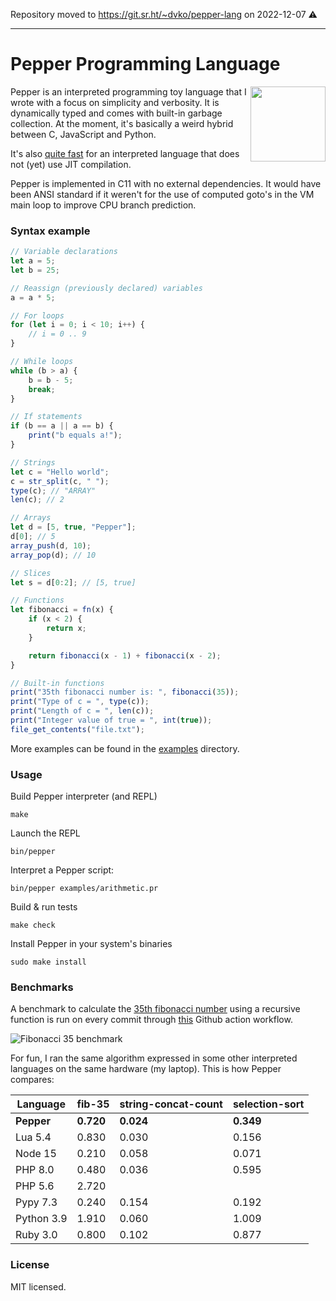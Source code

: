 Repository moved to https://git.sr.ht/~dvko/pepper-lang on 2022-12-07 :warning:

---

# Pepper Programming Language

<img src="https://raw.githubusercontent.com/dannyvankooten/pepper-lang/master/misc/logo.png" width="120" height="120" align="right" />

Pepper is an interpreted programming toy language that I wrote with a focus on simplicity and verbosity. It is dynamically typed and comes with built-in garbage collection. At the moment, it's basically a weird hybrid between C, JavaScript and Python.

It's also [quite fast](#Benchmarks) for an interpreted language that does not (yet) use JIT compilation.

Pepper is implemented in C11 with no external dependencies. It would have been ANSI standard if it weren't for the use of computed goto's in the VM main loop to improve CPU branch prediction.

### Syntax example 

```js
// Variable declarations
let a = 5;
let b = 25;

// Reassign (previously declared) variables
a = a * 5;

// For loops
for (let i = 0; i < 10; i++) {
    // i = 0 .. 9
}

// While loops
while (b > a) {
    b = b - 5;
    break;
}

// If statements
if (b == a || a == b) {
    print("b equals a!");
}

// Strings
let c = "Hello world";
c = str_split(c, " "); 
type(c); // "ARRAY"
len(c); // 2 

// Arrays
let d = [5, true, "Pepper"];
d[0]; // 5
array_push(d, 10);
array_pop(d); // 10

// Slices
let s = d[0:2]; // [5, true]

// Functions
let fibonacci = fn(x) {
    if (x < 2) {
        return x;
    }

    return fibonacci(x - 1) + fibonacci(x - 2);
}

// Built-in functions
print("35th fibonacci number is: ", fibonacci(35));
print("Type of c = ", type(c));
print("Length of c = ", len(c));
print("Integer value of true = ", int(true));
file_get_contents("file.txt"); 
```

More examples can be found in the [examples](https://github.com/dannyvankooten/pepper-lang/tree/master/examples) directory.

### Usage

Build Pepper interpreter (and REPL)
```
make 
```

Launch the REPL
```
bin/pepper
```

Interpret a Pepper script: 
```
bin/pepper examples/arithmetic.pr
```

Build & run tests
```
make check
```

Install Pepper in your system's binaries
```
sudo make install
```

### Benchmarks

A benchmark to calculate the [35th fibonacci number](https://github.com/dannyvankooten/pepper-lang/blob/master/examples/fib35-recursive.pr) using a recursive function is run on every commit through [this](https://github.com/dannyvankooten/pepper-lang/actions/workflows/c.yml) Github action workflow.

![Fibonacci 35 benchmark](https://raw.githubusercontent.com/dannyvankooten/pepper-lang/master/misc/benchmarks/chart.jpg)

For fun, I ran the same algorithm expressed in some other interpreted languages on the same hardware (my laptop). This is how Pepper compares:

| Language   	| fib-35    	| string-concat-count 	| selection-sort 	|
|------------	|-----------	|---------------------	|----------------	|
| **Pepper** 	| **0.720** 	| **0.024**           	| **0.349**      	|
| Lua 5.4    	| 0.830     	| 0.030               	| 0.156          	|
| Node 15    	| 0.210     	| 0.058               	| 0.071          	|
| PHP 8.0    	| 0.480     	| 0.036               	| 0.595          	|
| PHP 5.6    	| 2.720     	|                     	|                	|
| Pypy 7.3   	| 0.240     	| 0.154               	| 0.192          	|
| Python 3.9 	| 1.910     	| 0.060               	| 1.009          	|
| Ruby 3.0   	| 0.800     	| 0.102               	| 0.877          	|

### License

MIT licensed. 
